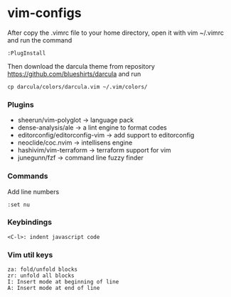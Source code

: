 # vim-configs

After copy the .vimrc file to your home directory, open it with vim ~/.vimrc and run the command
```
:PlugInstall
```

Then download the darcula theme from repository https://github.com/blueshirts/darcula and run
```
cp darcula/colors/darcula.vim ~/.vim/colors/
```

### Plugins
- sheerun/vim-polyglot -> language pack
- dense-analysis/ale -> a lint engine to format codes
- editorconfig/editorconfig-vim -> add support to editorconfig
- neoclide/coc.nvim -> intellisens engine
- hashivim/vim-terraform -> terraform support for vim
- junegunn/fzf -> command line fuzzy finder

### Commands
Add line numbers
```
:set nu
```

### Keybindings
```
<C-l>: indent javascript code
```

### Vim util keys
```
za: fold/unfold blocks
zr: unfold all blocks
I: Insert mode at beginning of line
A: Insert mode at end of line
```
